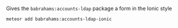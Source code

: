 Gives the `babrahams:accounts-ldap` package a form in the Ionic style

```
meteor add babrahams:accounts-ldap-ionic
```